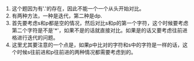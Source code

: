 1. 这个题因为有'.'的存在，因此不能一个一个从头开始对比。
2. 有两种方法，一种是迭代，第二种是dp.
3. 首先要考虑s和p都是空的情况，然后对比s和p的第一个字符，这个时候要考虑第二个字符是不是'*'，如果不是的话就直接对比。如果是的话又要考虑往前进格进行迭代的问题。
4. 这里尤其要注意的一个点是，如果p中比对的字符和s中的字符是一样的话，这个时候s往前进和p往前进的两种情况都需要考虑到的。
